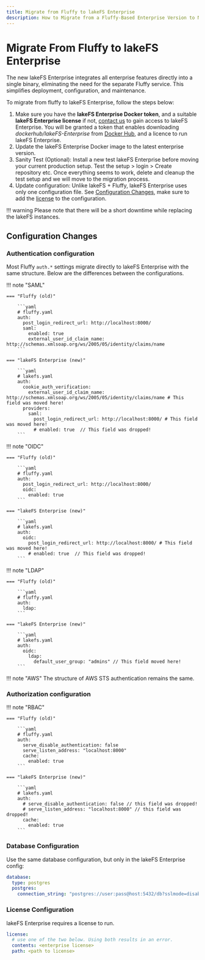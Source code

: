 ```yaml
---
title: Migrate from Fluffy to lakeFS Enterprise
description: How to Migrate from a Fluffy-Based Enterprise Version to New lakeFS Enterprise
---
```


# Migrate From Fluffy to lakeFS Enterprise

The new lakeFS Enterprise integrates all enterprise features directly into a single binary, eliminating the need for the separate Fluffy service. This simplifies deployment, configuration, and maintenance.

To migrate from fluffy to lakeFS Enterprise, follow the steps below:

1. Make sure you have the **lakeFS Enterprise Docker token**, and a suitable **lakeFS Enterprise license** if not, [contact us](https://lakefs.io/contact-sales/) to gain access to lakeFS Enterprise. You will be granted a token that enables downloading *dockerhub/lakeFS-Enterprise* from [Docker Hub](https://hub.docker.com/u/treeverse), and a licence to run lakeFS Enterprise.
1. Update the lakeFS Enterprise Docker image to the latest enterprise version.
1. Sanity Test (Optional): Install a new test lakeFS Enterprise before moving your current production setup. Test the setup > login > Create repository etc. Once everything seems to work, delete and cleanup the test setup and we will move to the migration process.
1. Update configuration: Unlike lakeFS + Fluffy, lakeFS Enterprise uses only one configuration file. See [Configuration Changes](#configuration-changes), make sure to add the [license](#license-configuration) to the configuration.

!!! warning
    Please note that there will be a short downtime while replacing the lakeFS instances.

## Configuration Changes


### Authentication configuration

Most Fluffy `auth.*` settings migrate directly to lakeFS Enterprise with the same structure. Below are the differences between the configurations.


!!! note "SAML"
    
    === "Fluffy (old)"
        
        ```yaml
        # fluffy.yaml
        auth:
          post_login_redirect_url: http://localhost:8000/
          saml:
            enabled: true 
            external_user_id_claim_name: http://schemas.xmlsoap.org/ws/2005/05/identity/claims/name
        ```
    
    === "lakeFS Enterprise (new)"
     
        ```yaml
        # lakefs.yaml
        auth:
          cookie_auth_verification:
            external_user_id_claim_name: http://schemas.xmlsoap.org/ws/2005/05/identity/claims/name # This field was moved here!
          providers:
            saml:
			  post_login_redirect_url: http://localhost:8000/ # This field was moved here!
              # enabled: true  // This field was dropped! 
        ```


!!! note "OIDC"
   
    === "Fluffy (old)"
        
        ```yaml
        # fluffy.yaml
        auth:
          post_login_redirect_url: http://localhost:8000/
          oidc:
            enabled: true
        ```
    
    === "lakeFS Enterprise (new)"
        
        ```yaml
        # lakefs.yaml
        auth:
          oidc:
            post_login_redirect_url: http://localhost:8000/ # This field was moved here!
            # enabled: true  // This field was dropped! 
        ```


!!! note "LDAP"
   
    === "Fluffy (old)"
        
        ```yaml
        # fluffy.yaml
        auth:
          ldap:
        ```
    
    === "lakeFS Enterprise (new)"
        
        ```yaml
        # lakefs.yaml
        auth:
          oidc:
		    ldap:
              default_user_group: "admins" // This field moved here!
        ```

!!! note "AWS"
    The structure of AWS STS authentication remains the same.

### Authorization configuration

!!! note "RBAC"
   
    === "Fluffy (old)"
        
        ```yaml
        # fluffy.yaml
        auth:
          serve_disable_authentication: false
          serve_listen_address: "localhost:8000"
		  cache:
			enabled: true
        ```
    
    === "lakeFS Enterprise (new)"
        
        ```yaml
        # lakefs.yaml
        auth:
          # serve_disable_authentication: false // this field was dropped!
          # serve_listen_address: "localhost:8000" // this field was dropped!
		  cache:
			enabled: true
        ```

### Database Configuration

Use the same database configuration, but only in the lakeFS Enterprise config:

```yaml
database:
  type: postgres
  postgres:
    connection_string: "postgres://user:pass@host:5432/db?sslmode=disable"
```

### License Configuration 

lakeFS Enterprise requires a license to run. 

```yaml
license:
  # use one of the two below. Using both results in an error.
  contents: <enterprise license>
  path: <path to license>
```